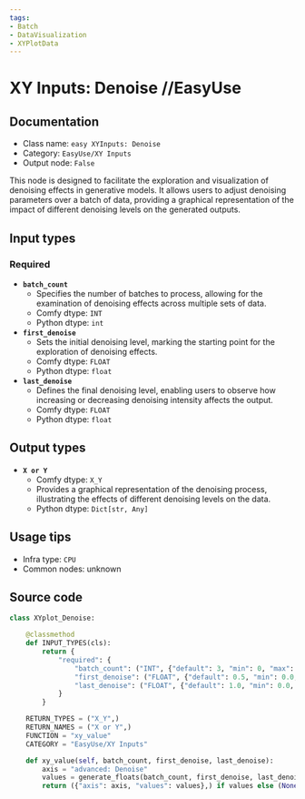 ```yaml
---
tags:
- Batch
- DataVisualization
- XYPlotData
---
```


# XY Inputs: Denoise //EasyUse
## Documentation
- Class name: `easy XYInputs: Denoise`
- Category: `EasyUse/XY Inputs`
- Output node: `False`

This node is designed to facilitate the exploration and visualization of denoising effects in generative models. It allows users to adjust denoising parameters over a batch of data, providing a graphical representation of the impact of different denoising levels on the generated outputs.
## Input types
### Required
- **`batch_count`**
    - Specifies the number of batches to process, allowing for the examination of denoising effects across multiple sets of data.
    - Comfy dtype: `INT`
    - Python dtype: `int`
- **`first_denoise`**
    - Sets the initial denoising level, marking the starting point for the exploration of denoising effects.
    - Comfy dtype: `FLOAT`
    - Python dtype: `float`
- **`last_denoise`**
    - Defines the final denoising level, enabling users to observe how increasing or decreasing denoising intensity affects the output.
    - Comfy dtype: `FLOAT`
    - Python dtype: `float`
## Output types
- **`X or Y`**
    - Comfy dtype: `X_Y`
    - Provides a graphical representation of the denoising process, illustrating the effects of different denoising levels on the data.
    - Python dtype: `Dict[str, Any]`
## Usage tips
- Infra type: `CPU`
- Common nodes: unknown


## Source code
```python
class XYplot_Denoise:

    @classmethod
    def INPUT_TYPES(cls):
        return {
            "required": {
                "batch_count": ("INT", {"default": 3, "min": 0, "max": 50}),
                "first_denoise": ("FLOAT", {"default": 0.5, "min": 0.0, "max": 1.0, "step": 0.1}),
                "last_denoise": ("FLOAT", {"default": 1.0, "min": 0.0, "max": 1.0, "step": 0.1}),
            }
        }

    RETURN_TYPES = ("X_Y",)
    RETURN_NAMES = ("X or Y",)
    FUNCTION = "xy_value"
    CATEGORY = "EasyUse/XY Inputs"

    def xy_value(self, batch_count, first_denoise, last_denoise):
        axis = "advanced: Denoise"
        values = generate_floats(batch_count, first_denoise, last_denoise)
        return ({"axis": axis, "values": values},) if values else (None,)

```
